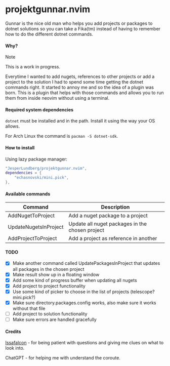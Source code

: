 # projektgunnar.nvim

Gunnar is the nice old man who helps you add projects or packages to dotnet solutions so you can take a Fika(tm) instead of having to remember how to do the different dotnet commands.

#### Why?

> [!NOTE]
> This is a work in progress.

Everytime I wanted to add nugets, references to other projects or add a project to the solution I had to spend some time getting the dotnet commands right. It started to annoy me and so the idea of a plugin was born. This is a plugin that helps with those commands and allows you to run them from inside neovim without using a terminal.

#### Required system dependencies

`dotnet` must be installed and in the path.
Install it using the way your OS allows.

For Arch Linux the command is `pacman -S dotnet-sdk`.

#### How to install

Using lazy package manager:

```lua
"JesperLundberg/projektgunnar.nvim",
dependencies = {
    "echasnovski/mini.pick",
},
```

#### Available commands

| Command               | Description                                     |
| --------------------- | ----------------------------------------------- |
| AddNugetToProject     | Add a nuget package to a project                |
| UpdateNugetsInProject | Update all nuget packages in the chosen project |
| AddProjectToProject   | Add a project as reference in another           |

#### TODO

- [x] Make another command called UpdatePackagesInProject that updates all packages in the chosen project
- [x] Make result show up in a floating window
- [x] Add some kind of progress buffer when updating all nugets
- [x] Add project to project functionality
- [x] Use some kind of picker to choose in the list of projects (telescope? mini.pick?)
- [x] Make sure directory.packages.config works, also make sure it works without that file
- [ ] Add project to solution functionality
- [ ] Make sure errors are handled gracefully

#### Credits

[Issafalcon](https://github.com/Issafalcon/) - for being patient with questions and giving me clues on what to look into.

ChatGPT - for helping me with understand the coroute.
